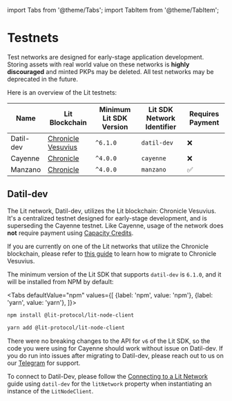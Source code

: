 import Tabs from '@theme/Tabs';
import TabItem from '@theme/TabItem';

# Testnets

Test networks are designed for early-stage application development. Storing assets with real world value on these networks is **highly discouraged** and minted PKPs may be deleted. All test networks may be deprecated in the future.

Here is an overview of the Lit testnets:

| Name      | Lit Blockchain                                             | Minimum Lit SDK Version | Lit SDK Network Identifier | Requires Payment |
|-----------|------------------------------------------------------------|-------------------------|----------------------------|------------------|
| Datil-dev | [Chronicle Vesuvius](./lit-blockchains/chronicle-vesuvius) | `^6.1.0`                | `datil-dev`                | ❌                |
| Cayenne   | [Chronicle](./lit-blockchains/chronicle)                   | `^4.0.0`                | `cayenne`                  | ❌                |
| Manzano   | [Chronicle](./lit-blockchains/chronicle)                   | `^4.0.0`                | `manzano`                  | ✅                |

## Datil-dev

The Lit network, Datil-dev, utilizes the Lit blockchain: Chronicle Vesuvius. It's a centralized testnet designed for early-stage development, and is superseding the Cayenne testnet. Like Cayenne, usage of the network does **not** require payment using [Capacity Credits](../sdk/capacity-credits).

If you are currently on one of the Lit networks that utilize the Chronicle blockchain, please refer to [this guide](./lit-blockchains/migrations/migrating-to-vesuvius) to learn how to migrate to Chronicle Vesuvius.

The minimum version of the Lit SDK that supports `datil-dev` is `6.1.0`, and it will be installed from NPM by default:

<Tabs
defaultValue="npm"
values={[
{label: 'npm', value: 'npm'},
{label: 'yarn', value: 'yarn'},
]}>
<TabItem value="npm">

```bash
npm install @lit-protocol/lit-node-client
```

</TabItem>

<TabItem value="yarn">

```bash
yarn add @lit-protocol/lit-node-client
```

</TabItem>
</Tabs>

There were no breaking changes to the API for `v6` of the Lit SDK, so the code you were using for Cayenne should work without issue on Datil-dev. If you do run into issues after migrating to Datil-dev, please reach out to us on our [Telegram](https://t.me/+aa73FAF9Vp82ZjJh) for support.

To connect to Datil-Dev, please follow the [Connecting to a Lit Network](./connecting) guide using `datil-dev` for the `litNetwork` property when instantiating an instance of the `LitNodeClient`.
